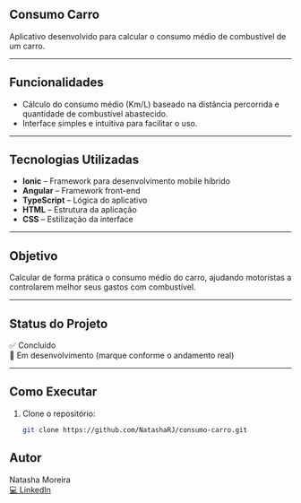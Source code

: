 ## Consumo Carro

Aplicativo desenvolvido para calcular o consumo médio de combustível de um carro.

---

## Funcionalidades

- Cálculo do consumo médio (Km/L) baseado na distância percorrida e quantidade de combustível abastecido.
- Interface simples e intuitiva para facilitar o uso.

---

## Tecnologias Utilizadas

- **Ionic** – Framework para desenvolvimento mobile híbrido
- **Angular** – Framework front-end
- **TypeScript** – Lógica do aplicativo
- **HTML** – Estrutura da aplicação
- **CSS** – Estilização da interface

---

## Objetivo

Calcular de forma prática o consumo médio do carro, ajudando motoristas a controlarem melhor seus gastos com combustível.

---

## Status do Projeto

✅ Concluído  
🚧 Em desenvolvimento (marque conforme o andamento real)

---

## Como Executar

1. Clone o repositório:
   ```bash
   git clone https://github.com/NatashaRJ/consumo-carro.git

## Autor

Natasha Moreira  
[💻 LinkedIn](https://www.linkedin.com)
